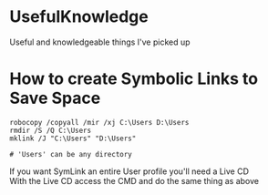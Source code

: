 # UsefulKnowledge
Useful and knowledgeable things I've picked up


# How to create Symbolic Links to Save Space 

```
robocopy /copyall /mir /xj C:\Users D:\Users 
rmdir /S /Q C:\Users 
mklink /J "C:\Users" "D:\Users"

# 'Users' can be any directory
```

If you want SymLink an entire User profile you'll need a Live CD
<br>With the Live CD access the CMD and do the same thing as above
